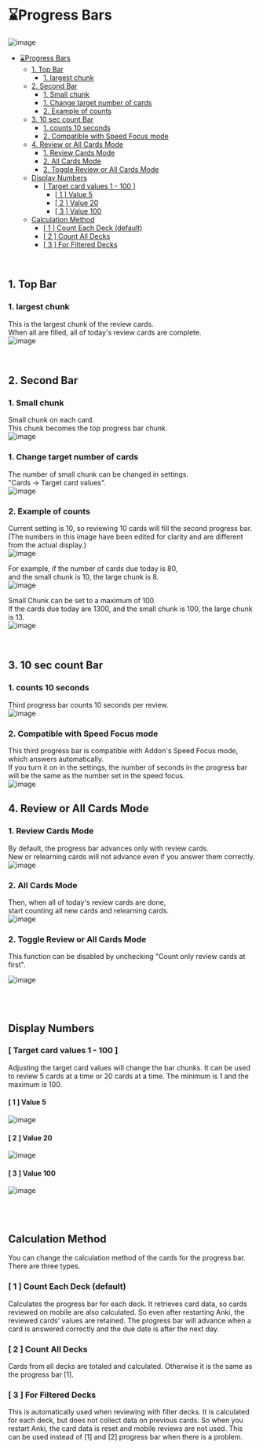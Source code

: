 # ⌛️Progress Bars

![image](https://github.com/shigeyukey/AnkiArcade/assets/124401518/47a96f15-11e5-49ed-a7d8-ce9b8d48401d)


- [⌛️Progress Bars](#️progress-bars)
  - [1. Top Bar](#1-top-bar)
    - [1. largest chunk](#1-largest-chunk)
  - [2. Second Bar](#2-second-bar)
    - [1. Small chunk](#1-small-chunk)
    - [1. Change target number of cards](#1-change-target-number-of-cards)
    - [2. Example of counts](#2-example-of-counts)
  - [3. 10 sec count Bar](#3-10-sec-count-bar)
    - [1. counts 10 seconds](#1-counts-10-seconds)
    - [2. Compatible with Speed Focus mode](#2-compatible-with-speed-focus-mode)
  - [4. Review or All Cards Mode](#4-review-or-all-cards-mode)
    - [1. Review Cards Mode](#1-review-cards-mode)
    - [2. All Cards Mode](#2-all-cards-mode)
    - [2. Toggle Review or All Cards Mode](#2-toggle-review-or-all-cards-mode)
  - [Display Numbers](#display-numbers)
    - [\[ Target card values 1 - 100 \]](#-target-card-values-1---100-)
      - [\[ 1 \] Value 5](#-1--value-5)
      - [\[ 2 \] Value 20](#-2--value-20)
      - [\[ 3 \] Value 100](#-3--value-100)
  - [Calculation Method](#calculation-method)
    - [\[ 1 \] Count Each Deck (default)](#-1--count-each-deck-default)
    - [\[ 2 \] Count All Decks](#-2--count-all-decks)
    - [\[ 3 \] For Filtered Decks](#-3--for-filtered-decks)


<br>

## 1. Top Bar

### 1. largest chunk   
This is the largest chunk of the review cards.  
When all are filled, all of today's review cards are complete.  
![image](https://github.com/shigeyukey/AnkiArcade/assets/124401518/a278586e-96f0-453a-a576-14b4708b1e09)  





<br>

## 2. Second Bar
### 1. Small chunk
Small chunk on each card.  
This chunk becomes the top progress bar chunk.  
![image](https://github.com/shigeyukey/AnkiArcade/assets/124401518/81901b62-70b9-4c30-ae4e-6cada642f0fa)  


### 1. Change target number of cards  
The number of small chunk can be changed in settings.  
"Cards -> Target card values".  
![image](https://github.com/shigeyukey/AnkiArcade/assets/124401518/5fde386f-b0c0-493f-a43c-8ee23a79d5b1)  

### 2. Example of counts
Current setting is 10, so reviewing 10 cards will fill the second progress bar.  
(The numbers in this image have been edited for clarity and are different from the actual display.)  
![image](https://github.com/shigeyukey/AnkiArcade/assets/124401518/9c47ebb1-87fc-4100-b02d-ea818b8247cd)  

For example, if the number of cards due today is 80,  
and the small chunk is 10, the large chunk is 8.  
![image](https://github.com/shigeyukey/AnkiArcade/assets/124401518/e4ef1335-d24e-4a71-a5ec-871fc3112e8b)  

Small Chunk can be set to a maximum of 100.  
 If the cards due today are 1300, and the small chunk is 100, the large chunk is 13.  
![image](https://github.com/shigeyukey/AnkiArcade/assets/124401518/87a23986-e9e2-438a-8a4f-3a790edbcafc)

<br>

## 3. 10 sec count Bar  

### 1. counts 10 seconds  
Third progress bar counts 10 seconds per review.   
![image](https://github.com/shigeyukey/AnkiArcade/assets/124401518/f3ea6aa5-0ef7-47d6-89f7-72c3a9f162de)  

### 2. Compatible with Speed Focus mode   
This third progress bar is compatible with Addon's Speed Focus mode, which answers automatically.  
If you turn it on in the settings, the number of seconds in the progress bar will be the same as the number set in the speed focus.  
![image](https://github.com/shigeyukey/AnkiArcade/assets/124401518/9eedfb81-3f57-4e21-95ac-4995ac39e551)  


## 4. Review or All Cards Mode  
### 1. Review Cards Mode
By default, the progress bar advances only with review cards.  
New or relearning cards will not advance even if you answer them correctly.  
![image](https://github.com/shigeyukey/AnkiArcade/assets/124401518/490f6e9e-7fbe-4e31-aade-d6d3b9f60a51)  

### 2. All Cards Mode 
Then, when all of today's review cards are done,  
 start counting all new cards and relearning cards.  
![image](https://github.com/shigeyukey/AnkiArcade/assets/124401518/cbdaef63-9368-429c-97ae-92bdc0e749ee)  

### 2. Toggle Review or All Cards Mode  
This function can be disabled by unchecking "Count only review cards at first".  

![image](https://github.com/shigeyukey/AnkiArcade/assets/124401518/7a5adcf8-1f4b-4e81-aa4a-64b35bbde05b)  


<br><br>

## Display Numbers


### \[ Target card values 1 - 100 ]

 Adjusting the target card values will change the bar chunks. It can be used to review 5 cards at a time or 20 cards at a time. The minimum is 1 and the maximum is 100.<br>

#### \[ 1 ] Value 5

![image](https://github.com/shigeyukey/my_addons/assets/124401518/73254ea2-4a3b-41de-8607-a68304534826)<br>


#### \[ 2 ] Value 20
![image](https://github.com/shigeyukey/my_addons/assets/124401518/bb4dec1c-4b8e-4dd2-81d1-9c70ff44f024)<br>


#### \[ 3 ] Value 100<br>
![image](https://github.com/shigeyukey/my_addons/assets/124401518/ed29a93a-2bd8-4b91-afcb-b5c1b51b3cd2)<br>


<br><br>

## Calculation Method

You can change the calculation method of the cards for the progress bar. There are three types.<br>

### \[ 1 ] Count Each Deck (default)

Calculates the progress bar for each deck. It retrieves card data, so cards reviewed on mobile are also calculated. So even after restarting Anki, the reviewed cards' values are retained. The progress bar will advance when a card is answered correctly and the due date is after the next day.<br>

### \[ 2 ] Count All Decks

Cards from all decks are totaled and calculated. Otherwise it is the same as the progress bar \[1].<br>

### \[ 3 ] For Filtered Decks

This is automatically used when reviewing with filter decks. It is calculated for each deck, but does not collect data on previous cards. So when you restart Anki, the card data is reset and mobile reviews are not used. This can be used instead of \[1] and \[2] progress bar when there is a problem.<br>


